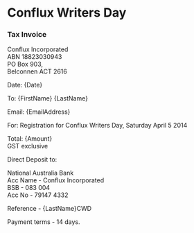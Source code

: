# Conflux Writers Day <br />
### Tax Invoice

Conflux Incorporated <br />
ABN 18823030943 <br />
PO Box 903, <br />
Belconnen ACT 2616

Date: {Date}

To: {FirstName} {LastName}

Email: {EmailAddress}

For: Registration for Conflux Writers Day, Saturday April 5 2014

Total: {Amount} <br />
GST exclusive

Direct Deposit to:

National Australia Bank <br />
Acc Name - Conflux Incorporated <br />
BSB - 083 004 <br />
Acc No - 79147 4332

Reference - {LastName}CWD

Payment terms - 14 days.


